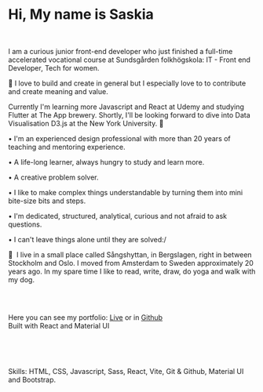 
<h1>Hi, My name is Saskia</h1>
<br/>

I am a curious junior front-end developer who just finished a full-time accelerated vocational course at Sundsgården folkhögskola: IT - Front end Developer, Tech for women.

💛 I love to build and create in general but I especially love to to contribute and create meaning and value.

Currently I'm learning more Javascript and React at Udemy and studying Flutter at The App brewery. Shortly, I'll be looking forward to dive into Data Visualisation D3.js at the New York University. 🌱 

•  I'm an experienced design professional with more than 20 years of teaching and mentoring experience.

•  A life-long learner, always hungry to study and learn more.

•  A creative problem solver. 

•  I like to make complex things understandable by turning them into mini bite-size bits and steps.

•  I'm dedicated, structured, analytical, curious and not afraid to ask questions.

•  I can't leave things alone until they are solved:/

🌲  I live in a small place called Sångshyttan, in Bergslagen, right in between Stockholm and Oslo. I moved from Amsterdam to Sweden approximately 20 years ago. In my spare time I like to read, write, draw, do yoga and walk with my dog.
<pre>


</pre>
Here you can see my portfolio: [Live](https://portfoliosaskia.netlify.app) or in [Github](https://github.com/SaskiaVdZ/NewPortfolio)<br/>
Built with React and Material UI
</pre>
<pre>



</pre>
Skills:
HTML, CSS, Javascript, Sass, React, Vite, Git & Github, Material UI and Bootstrap.
</pre>
